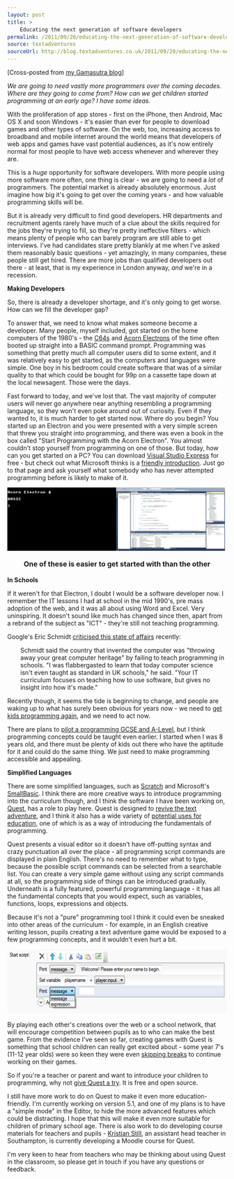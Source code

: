 ```yaml
---
layout: post
title: >
    Educating the next generation of software developers
permalink: /2011/09/20/educating-the-next-generation-of-software-developers
source: textadventures
sourceUrl: http://blog.textadventures.co.uk/2011/09/20/educating-the-next-generation-of-software-developers/
---
```

[Cross-posted from <a href="http://www.gamasutra.com/blogs/author/AlexWarren/5812/">my Gamasutra blog</a>]

<em>We are going to need vastly more programmers over the coming decades. Where are they going to come from? How can we get children started programming at an early age? I have some ideas.</em>

With the proliferation of app stores - first on the iPhone, then Android, Mac OS X and soon Windows - it's easier than ever for people to download games and other types of software. On the web, too, increasing access to broadband and mobile internet around the world means that developers of web apps and games have vast potential audiences, as it's now entirely normal for most people to have web access whenever and wherever they are.

This is a <em>huge</em> opportunity for software developers. With more people using more software more often, one thing is clear - we are going to need a <em>lot</em> of programmers. The potential market is already absolutely enormous. Just imagine how big it's going to get over the coming years - and how valuable programming skills will be.

But it is already very difficult to find good developers. HR departments and recruitment agents rarely have much of a clue about the skills required for the jobs they're trying to fill, so they're pretty ineffective filters - which means plenty of people who can barely program are still able to get interviews. I've had candidates stare pretty blankly at me when I've asked them reasonably basic questions - yet amazingly, in many companies, these people still get hired. There are more jobs than qualified developers out there - at least, that is my experience in London anyway, <em>and</em> we're in a recession.

<strong>Making Developers</strong>

So, there is already a developer shortage, and it's only going to get worse. How can we fill the developer gap?

To answer that, we need to know what makes someone become a developer. Many people, myself included, got started on the home computers of the 1980's - the <a href="http://en.wikipedia.org/wiki/Commodore_64">C64s</a> and <a href="http://en.wikipedia.org/wiki/Acorn_Electron">Acorn Electrons</a> of the time often booted up straight into a BASIC command prompt. Programming was something that pretty much all computer users did to some extent, and it was relatively easy to get started, as the computers and languages were simple. One boy in his bedroom could create software that was of a similar quality to that which could be bought for 99p on a cassette tape down at the local newsagent. Those were the days.

Fast forward to today, and we've lost that. The vast majority of computer users will never go anywhere near anything resembling a programming language, so they won't even poke around out of curiosity. Even if they wanted to, it is much harder to get started now. Where do you begin? You started up an Electron and you were presented with a very simple screen that threw you straight into programming, and there was even a book in the box called "Start Programming with the Acorn Electron". You almost couldn't stop yourself from programming on one of those. But today, how can you get started on a PC? You can download <a href="http://www.microsoft.com/visualstudio/en-us/products/2010-editions/visual-basic-express">Visual Studio Express</a> for free - but check out what Microsoft thinks is a <a href="http://msdn.microsoft.com/en-gb/ff380143">friendly introduction</a>. Just go to that page and ask yourself what somebody who has never attempted programming before is likely to make of it.

<a href="/images/2011/textadventuresblog.files.wordpress.com-2011-09-programming.png"><img class="aligncenter size-full wp-image-1993" alt="programming" src="/images/2011/textadventuresblog.files.wordpress.com-2011-09-programming.png" width="500" height="145" /></a>
<p style="text-align:center;"><strong style="line-height:1.714285714;font-size:1rem;">One of these is easier to get started with than the other</strong></p>
<strong>In Schools</strong>

If it weren't for that Electron, I doubt I would be a software developer now. I remember the IT lessons I had at school in the mid 1990's, pre mass adoption of the web, and it was all about using Word and Excel. Very uninspiring. It doesn't sound like much has changed since then, apart from a rebrand of the subject as "ICT" - they're still not teaching programming.

Google's Eric Schmidt <a href="http://www.guardian.co.uk/technology/2011/aug/26/eric-schmidt-chairman-google-education">criticised this state of affairs</a> recently:
<p style="padding-left:30px;">Schmidt said the country that invented the computer was "throwing away your great computer heritage" by failing to teach programming in schools. "I was flabbergasted to learn that today computer science isn't even taught as standard in UK schools," he said. "Your IT curriculum focuses on teaching how to use software, but gives no insight into how it's made."</p>
Recently though, it seems the tide is beginning to change, and people are waking up to what has surely been obvious for years now - we need to <a href="http://pozorvlak.livejournal.com/169225.html">get kids programming again</a>, and we need to act now.

There are plans to <a href="http://www.independent.co.uk/news/education/education-news/pupils-learn-to-write-computer-programs-2355558.html">pilot a programming GCSE and A-Level</a>, but I think programming concepts could be taught even earlier. I started when I was 8 years old, and there must be plenty of kids out there who have the aptitude for it and could do the same thing. We just need to make programming accessible and appealing.

<strong>Simplified Languages</strong>

There are some simplified languages, such as <a href="http://scratch.mit.edu/">Scratch</a> and Microsoft's <a href="http://smallbasic.com/">SmallBasic</a>. I think there are more creative ways to introduce programming into the curriculum though, and I think the software I have been working on, <a href="http://www.textadventures.co.uk/quest/">Quest</a>, has a role to play here. Quest is designed to <a href="http://www.gamasutra.com/blogs/AlexWarren/20110905/8342/Reinventing_text_adventure_games_for_the_modern_web.php">revive the text adventure</a>, and I think it also has a wide variety of <a href="http://www.textadventures.co.uk/blog/2011/07/27/teaching-with-text-adventures/">potential uses for education</a>, one of which is as a way of introducing the fundamentals of programming.

Quest presents a visual editor so it doesn't have off-putting syntax and crazy punctuation all over the place - all programming script commands are displayed in plain English. There's no need to remember what to type, because the possible script commands can be selected from a searchable list. You can create a very simple game without using any script commands at all, so the programming side of things can be introduced gradually. Underneath is a fully featured, powerful programming language - it has all the fundamental concepts that you would expect, such as variables, functions, loops, expressions and objects.

Because it's not a "pure" programming tool I think it could even be sneaked into other areas of the curriculum - for example, in an English creative writing lesson, pupils creating a text adventure game would be exposed to a few programming concepts, and it wouldn't even hurt a bit.

<img alt="Quest Script Editor" src="/images/2011/textadventuresblog.files.wordpress.com-2011-06-scriptprintexpression.png" width="571" height="147" />

By playing each other's creations over the web or a school network, that will encourage competition between pupils as to who can make the best game. From the evidence I've seen so far, creating games with Quest is something that school children can really get excited about - some year 7's (11-12 year olds) were so keen they were even <a href="http://twitter.com/#!/chrisleach78/status/81758927074758656">skipping breaks</a> to continue working on their games.

So if you're a teacher or parent and want to introduce your children to programming, why not <a href="http://www.textadventures.co.uk/quest/">give Quest a try</a>. It is free and open source.

I still have more work to do on Quest to make it even more education-friendly. I'm currently working on version 5.1, and one of my plans is to have a "simple mode" in the Editor, to hide the more advanced features which could be distracting. I hope that this will make it even more suitable for children of primary school age. There is also work to do developing course materials for teachers and pupils - <a href="http://www.kristianstill.co.uk/wordpress/">Kristian Still</a>, an assistant head teacher in Southampton, is currently developing a Moodle course for Quest.

I'm very keen to hear from teachers who may be thinking about using Quest in the classroom, so please get in touch if you have any questions or feedback.